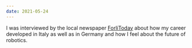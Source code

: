 ```yaml
--- 
date: 2021-05-24
---
```

I was interviewed by the local newspaper [ForliToday](https://www.forlitoday.it/cronaca/forlivese-esperto-stretta-mano-robotica.html) about how my career developed in Italy as well as in Germany and how I feel about the future of robotics.

